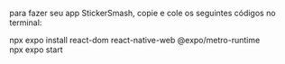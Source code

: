 para fazer seu app StickerSmash, copie e cole os seguintes códigos no terminal:

npx expo install react-dom react-native-web @expo/metro-runtime  
npx expo start